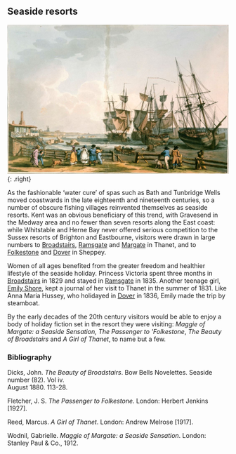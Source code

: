 ## Seaside resorts

![Margate from the Parade ©The British Library Board c11802-06 / Maps K.Top.17.4.e Images Online](images/Margatefromtheparade.jpg){: .right}

As the fashionable ‘water cure’ of spas such as Bath and Tunbridge Wells moved coastwards in the late eighteenth and nineteenth centuries, so a number of obscure fishing villages reinvented themselves as seaside resorts. Kent was an obvious beneficiary of this trend, with Gravesend in the Medway area and no fewer than seven resorts along the East coast: while Whitstable and Herne Bay never offered serious competition to the Sussex resorts of Brighton and Eastbourne, visitors were drawn in large numbers to [Broadstairs](/dickens/broadstairs-19th-century), [Ramsgate](/dickens/19c-ramsgate) and [Margate](/dickens/19c-margate) in Thanet, and to [Folkestone](/19c/19c-folkestone) and [Dover](/dickens/19c-dover) in Sheppey. 

Women of all ages benefited from the greater freedom and healthier lifestyle of the seaside holiday. Princess Victoria spent three months in [Broadstairs](/dickens/broadstairs-19th-century) in 1829 and stayed in [Ramsgate](/dickens/19c-ramsgate) in 1835. Another teenage girl, [Emily Shore](/19c/19c-shore-biography), kept a journal of her visit to Thanet in the summer of 1831. Like Anna Maria Hussey, who holidayed in [Dover](/dickens/19c-dover) in 1836, Emily made the trip by steamboat.

By the early decades of the 20th century visitors would be able to enjoy a body of holiday fiction set in the resort they were visiting: _Maggie of Margate: a Seaside Sensation,_ _The Passenger to 'Folkestone_, _The Beauty of Broadstairs_ and _A Girl of Thanet_, to name but a few.

### Bibliography

Dicks, John. _The Beauty of Broadstairs_. Bow Bells Novelettes. Seaside number (82). Vol iv.  
August 1880. 113-28.

Fletcher, J. S. _The Passenger to Folkestone_. London: Herbert Jenkins [1927].

Reed, Marcus. _A Girl of Thanet_. London: Andrew Melrose [1917].

Wodnil, Gabrielle. _Maggie of Margate: a Seaside Sensation_. London: Stanley Paul & Co., 1912.

